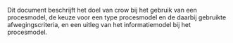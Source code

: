 Dit document beschrijft het doel van crow bij het gebruik van een procesmodel, de keuze voor een type procesmodel en de daarbij gebruikte afwegingscriteria, en een uitleg van het informatiemodel bij het procesmodel.
